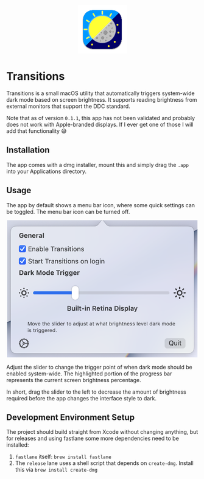 <div align="center"><img src="Transitions/Assets.xcassets/AppIcon.appiconset/icon_128x128.png" alt="Transitions App Logo"></div>

# Transitions

Transitions is a small macOS utility that automatically triggers system-wide dark mode based on screen brightness. It supports reading brightness from external monitors that support the DDC standard. 

Note that as of version `0.1.1`, this app has not been validated and probably does not work with Apple-branded displays. If I ever get one of those I will add that functionality 😅

## Installation

The app comes with a dmg installer, mount this and simply drag the `.app` into your Applications directory.

## Usage

The app by default shows a menu bar icon, where some quick settings can be toggled. The menu bar icon can be turned off.

<div align="center"><img src="Images/menulet.png" alt="Menulet quick settings"></div>

Adjust the slider to change the trigger point of when dark mode should be enabled system-wide. The highlighted portion of the progress bar represents the current screen brightness percentage. 

In short, drag the slider to the left to decrease the amount of brightness required before the app changes the interface style to dark.

## Development Environment Setup

The project should build straight from Xcode without changing anything, but for releases and using fastlane some more dependencies need to be installed:

1. `fastlane` itself: `brew install fastlane`
2. The `release` lane uses a shell script that depends on `create-dmg`. Install this via `brew install create-dmg`